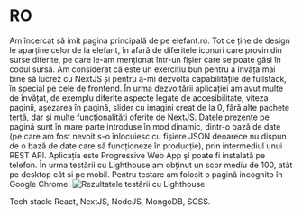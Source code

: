# RO

Am încercat să imit pagina principală de pe elefant.ro. Tot ce ține de design le aparține celor de la elefant, în afară de diferitele iconuri care provin din surse diferite, pe care le-am menționat într-un fișier care se poate găsi în codul sursă.
Am considerat că este un exercițiu bun pentru a învăța mai bine să lucrez cu NextJS și pentru a-mi dezvolta capabilitățile de fullstack, în special pe cele de frontend. În urma dezvoltării aplicației am avut multe de învățat, de exemplu diferite aspecte legate de accesibilitate, viteza paginii, așezarea în pagină, slider cu imagini creat de la 0, fără alte pachete terță, dar și multe funcționalități oferite de NextJS.
Datele prezente pe pagină sunt în mare parte introduse în mod dinamic, dintr-o bază de date (pe care am fost nevoit s-o înlocuiesc cu fișiere JSON deoarece nu dispun de o bază de date care să funcționeze în producție), prin intermediul unui REST API.
Aplicația este Progressive Web App și poate fi instalată pe telefon.
În urma testării cu Lighthouse am obținut un scor mediu de 100, atât pe desktop cât și pe mobil. Pentru testare am folosit o pagină incognito în Google Chrome.
![Rezultatele testării cu Lighthouse](https://imgur.com/a/A4YfviB)

Tech stack: React, NextJS, NodeJS, MongoDB, SCSS.

